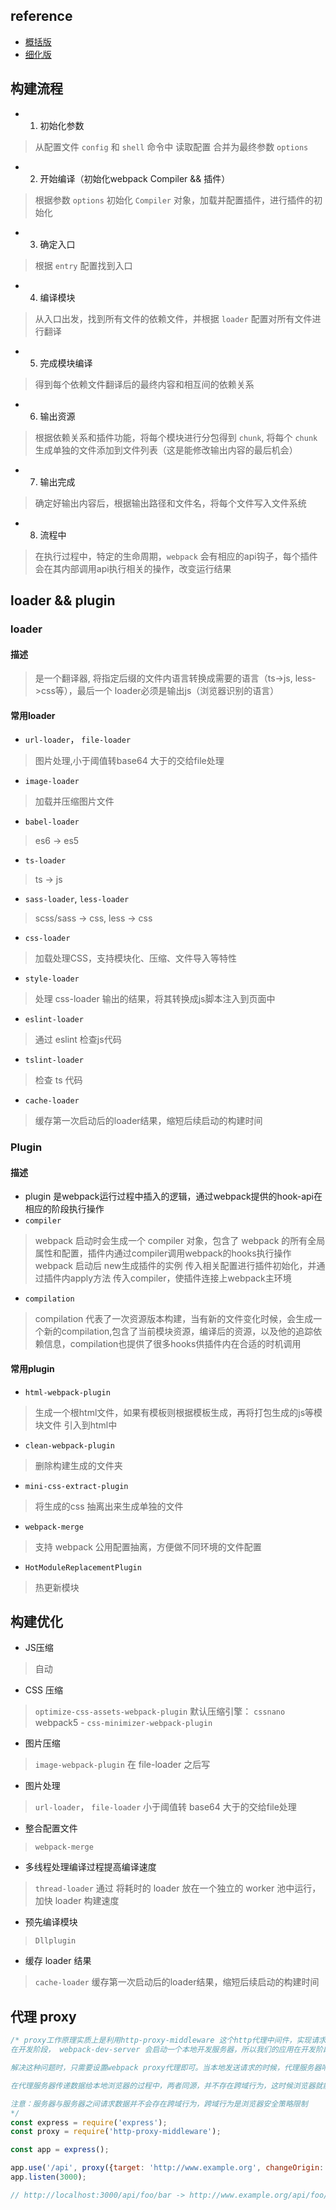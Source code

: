 ## reference
- [概括版](https://www.jianshu.com/p/247047782a09)
- [细化版](https://zhuanlan.zhihu.com/p/443964387)

## 构建流程
- 1. 初始化参数
> 从配置文件 `config` 和 `shell` 命令中 读取配置 合并为最终参数 `options`

- 2. 开始编译（初始化webpack Compiler && 插件）
> 根据参数 `options` 初始化 `Compiler` 对象，加载并配置插件，进行插件的初始化

- 3. 确定入口
> 根据 `entry` 配置找到入口

- 4. 编译模块
> 从入口出发，找到所有文件的依赖文件，并根据 `loader` 配置对所有文件进行翻译

- 5. 完成模块编译
> 得到每个依赖文件翻译后的最终内容和相互间的依赖关系

- 6. 输出资源
> 根据依赖关系和插件功能，将每个模块进行分包得到 `chunk`, 将每个 `chunk` 生成单独的文件添加到文件列表（这是能修改输出内容的最后机会）

- 7. 输出完成
> 确定好输出内容后，根据输出路径和文件名，将每个文件写入文件系统

- 8. 流程中
> 在执行过程中，特定的生命周期，`webpack` 会有相应的api钩子，每个插件会在其内部调用api执行相关的操作，改变运行结果

## loader && plugin

### loader

#### 描述
> 是一个翻译器, 将指定后缀的文件内语言转换成需要的语言（ts->js, less->css等），最后一个 loader必须是输出js（浏览器识别的语言）

#### 常用loader
- `url-loader`， `file-loader`
> 图片处理,小于阈值转base64 大于的交给file处理

- `image-loader`
> 加载并压缩图片文件

- `babel-loader`
> es6 -> es5

- `ts-loader`
> ts -> js

- `sass-loader`, `less-loader`
> scss/sass -> css, less -> css

- `css-loader`
> 加载处理CSS，支持模块化、压缩、文件导入等特性

- `style-loader`
> 处理 css-loader 输出的结果，将其转换成js脚本注入到页面中

- `eslint-loader`
> 通过 eslint 检查js代码

- `tslint-loader`
> 检查 ts 代码

- `cache-loader`
> 缓存第一次启动后的loader结果，缩短后续启动的构建时间

### Plugin

#### 描述
- plugin 是webpack运行过程中插入的逻辑，通过webpack提供的hook-api在相应的阶段执行操作
- `compiler`
> webpack 启动时会生成一个 compiler 对象，包含了 webpack 的所有全局属性和配置，插件内通过compiler调用webpack的hooks执行操作
> webpack 启动后 new生成插件的实例 传入相关配置进行插件初始化，并通过插件内apply方法 传入compiler，使插件连接上webpack主环境
- `compilation`
> compilation 代表了一次资源版本构建，当有新的文件变化时候，会生成一个新的compilation,包含了当前模块资源，编译后的资源，以及他的追踪依赖信息，compilation也提供了很多hooks供插件内在合适的时机调用

#### 常用plugin
- `html-webpack-plugin`
> 生成一个根html文件，如果有模板则根据模板生成，再将打包生成的js等模块文件 引入到html中

- `clean-webpack-plugin`
> 删除构建生成的文件夹

- `mini-css-extract-plugin`
> 将生成的css 抽离出来生成单独的文件

- `webpack-merge`
> 支持 webpack 公用配置抽离，方便做不同环境的文件配置

- `HotModuleReplacementPlugin`
> 热更新模块

## 构建优化
- JS压缩
> 自动

- CSS 压缩
> `optimize-css-assets-webpack-plugin` 默认压缩引擎： `cssnano`
> webpack5 -  `css-minimizer-webpack-plugin`

- 图片压缩
> `image-webpack-plugin` 在 file-loader 之后写

- 图片处理
> `url-loader`， `file-loader` 
> 小于阈值转 base64 大于的交给file处理

- 整合配置文件
> `webpack-merge`

- 多线程处理编译过程提高编译速度
> `thread-loader`
> 通过 将耗时的 loader 放在一个独立的 worker 池中运行，加快 loader 构建速度

- 预先编译模块
> `Dllplugin`

- 缓存 loader 结果
> `cache-loader` 缓存第一次启动后的loader结果，缩短后续启动的构建时间

## 代理 proxy
```js
/* proxy工作原理实质上是利用http-proxy-middleware 这个http代理中间件，实现请求转发给其他服务器 
在开发阶段， webpack-dev-server 会启动一个本地开发服务器，所以我们的应用在开发阶段是独立运行在 localhost 的一个端口上，而后端服务又是运行在另外一个地址上。所以在开发阶段中，由于浏览器同源策略的原因，当本地访问后端就会出现跨域请求的问题。

解决这种问题时，只需要设置webpack proxy代理即可。当本地发送请求的时候，代理服务器响应该请求，并将请求转发到目标服务器，目标服务器响应数据后再将数据返回给代理服务器，最终再由代理服务器将数据响应给本地

在代理服务器传递数据给本地浏览器的过程中，两者同源，并不存在跨域行为，这时候浏览器就能正常接收数据。

注意：服务器与服务器之间请求数据并不会存在跨域行为，跨域行为是浏览器安全策略限制
*/
const express = require('express');
const proxy = require('http-proxy-middleware');

const app = express();

app.use('/api', proxy({target: 'http://www.example.org', changeOrigin: true}));
app.listen(3000);

// http://localhost:3000/api/foo/bar -> http://www.example.org/api/foo/bar

```

